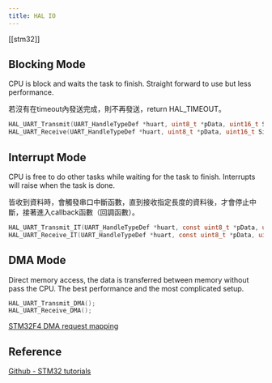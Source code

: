 ```yaml
---
title: HAL IO
---
```

[[stm32]]

## Blocking Mode

CPU is block and waits the task to finish.
Straight forward to use but less performance.

若沒有在timeout內發送完成，則不再發送，return HAL_TIMEOUT。

```c
HAL_UART_Transmit(UART_HandleTypeDef *huart, uint8_t *pData, uint16_t Size, uint32_t Timeout);
HAL_UART_Receive(UART_HandleTypeDef *huart, uint8_t *pData, uint16_t Size, uint32_t Timeout);
```

## Interrupt Mode

CPU is free to do other tasks while waiting for the task to finish.
Interrupts will raise when the task is done.

皆收到資料時，會觸發串口中斷函數，直到接收指定長度的資料後，才會停止中斷，接著進入callback函數（回調函數）。

```c
HAL_UART_Transmit_IT(UART_HandleTypeDef *huart, const uint8_t *pData, uint16_t Size);
HAL_UART_Receive_IT(UART_HandleTypeDef *huart, const uint8_t *pData, uint16_t Size);
```

## DMA Mode

Direct memory access, the data is transferred between memory without pass the CPU.
The best performance and the most complicated setup.

```c
HAL_UART_Transmit_DMA();
HAL_UART_Receive_DMA();
```

[STM32F4 DMA request mapping](https://civilpedia.org/p/?t=STM32-DMA-Cheat-Sheet&pid=315)

## Reference

[Github - STM32 tutorials](https://github.com/dekuNukem/STM32_tutorials/blob/master/lesson1_serial_helloworld/hal_io_modes.md)